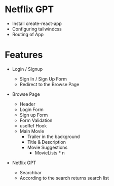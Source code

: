 # Netflix GPT
- Install create-react-app
- Configuring tailwindcss
- Routing of App

# Features
- Login / Signup
    - Sign In / Sign Up Form
    - Redirect to the Browse Page

- Browse Page
    - Header
    - Login Form    
    - Sign up Form
    - Form Validation
    - useRef Hook
    - Main Movie
        - Trailer in the background
        - Title & Description
        - Movie Suggestions
            - MovieLists * n

- Netflix GPT
    - Searchbar
    - According to the search returns search list